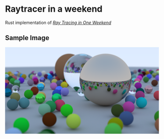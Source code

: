 # Raytracer in a weekend

Rust implementation of [_Ray Tracing in One Weekend_](https://raytracing.github.io/books/RayTracingInOneWeekend.html)


## Sample Image 
![image](./images/cover-art.png)
